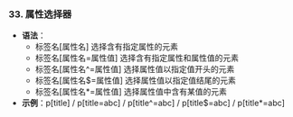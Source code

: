 ### 33. 属性选择器

- **语法**：
  - 标签名[属性名] 选择含有指定属性的元素
  - 标签名[属性名=属性值] 选择含有指定属性和属性值的元素
  - 标签名[属性名^=属性值] 选择属性值以指定值开头的元素
  - 标签名[属性名$=属性值] 选择属性值以指定值结尾的元素
  - 标签名[属性名*=属性值] 选择属性值中含有某值的元素
- **示例**：p[title] / p[title=abc] / p[title^=abc] / p[title$=abc] / p[title*=abc]